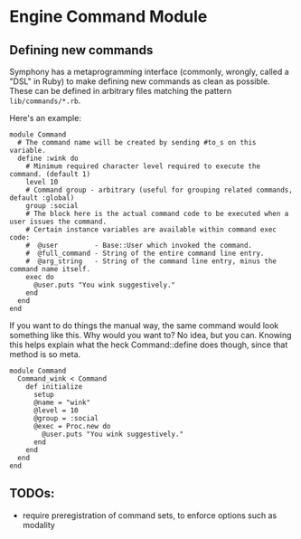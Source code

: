 # Engine Command Module

## Defining new commands

Symphony has a metaprogramming interface (commonly, wrongly, called a "DSL" in Ruby) to make
defining new commands as clean as possible. These can be defined in arbitrary files matching  the
pattern `lib/commands/*.rb`.

Here's an example:

    module Command
      # The command name will be created by sending #to_s on this variable.
      define :wink do
        # Minimum required character level required to execute the command. (default 1)
        level 10
        # Command group - arbitrary (useful for grouping related commands, default :global)
        group :social
        # The block here is the actual command code to be executed when a user issues the command.
        # Certain instance variables are available within command exec code:
        #  @user         - Base::User which invoked the command.
        #  @full_command - String of the entire command line entry.
        #  @arg_string   - String of the command line entry, minus the command name itself.
        exec do
          @user.puts "You wink suggestively."
        end
      end
    end

If you want to do things the manual way, the same command would look something like this. Why would
you want to? No idea, but you can. Knowing this helps explain what the heck Command::define does
though, since that method is so meta.

    module Command
      Command_wink < Command
        def initialize
          setup
          @name = "wink"
          @level = 10
          @group = :social
          @exec = Proc.new do
            @user.puts "You wink suggestively."
          end
        end
      end
    end

## TODOs:

 * require preregistration of command sets, to enforce options such as modality
